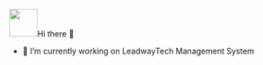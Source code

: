 <img src="https://media4.giphy.com/media/v1.Y2lkPTc5MGI3NjExcTRuMHIxa2Zodzl4dWRrZHBoY3M3Z2VkeHVjeTc0b3V6NXJwbGFjdyZlcD12MV9pbnRlcm5hbF9naWZfYnlfaWQmY3Q9cw/L2NA7tuP7Q4PPK0Crl/giphy.gif" width="50">Hi there 👋

<!--
**J0hnLee/J0hnLee** is a ✨ _special_ ✨ repository because its `README.md` (this file) appears on your GitHub profile.

Here are some ideas to get you started:

- 🔭 I’m currently working on ...
- 🌱 I’m currently learning ...
- 👯 I’m looking to collaborate on ...
- 🤔 I’m looking for help with ...
- 💬 Ask me about ...
- 📫 How to reach me: ...
- 😄 Pronouns: ...
- ⚡ Fun fact: ...
-->
- 🔭 I’m currently working on LeadwayTech Management System


